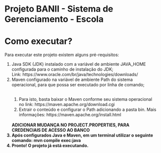 # Projeto BANII - Sistema de Gerenciamento - Escola
# Como executar?
Para executar este projeto existem alguns pré-requisitos:
<ol>
  <li>Java SDK (JDK) instalado com a variável de ambiente JAVA_HOME configurada para o caminho de instalação do JDK;
      <br>Link: https://www.oracle.com/br/java/technologies/downloads/
  </li>
  <li>Maven configurado na variável de ambiente Path do sistema operacional, para que possa ser executado por linha de comando;</li>
  <br>
  <ol>
      <li>Para isto, basta baixar o Maven conforme seu sistema operacional no link: https://maven.apache.org/download.cgi</li>
      <li>Extrair o conteúdo e configurar o Path adicionando a pasta bin. Mais informações: https://maven.apache.org/install.html</li>
  </ol>
  <br>
  <b>ADICIONAR MUDANÇA NO PROJECT.PROPERTIES, PARA CREDENCIAIS DE ACESSO AO BANCO<b>
  <li>Após configurados Java e Maven, em um terminal utilizar o seguinte comando: mvn compile exec:java</li>
  <li>Pronto! O projeto já está executando.</li>
</ol>
